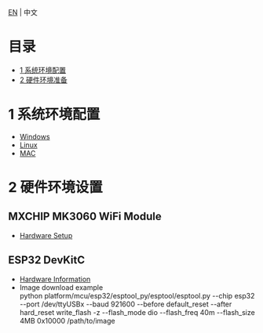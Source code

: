 [EN](AliOS-Things-Environment-Setup) | 中文

# 目录
- [1 系统环境配置](#1-系统环境配置)
- [2 硬件环境准备](#2-硬件环境准备)

# 1 系统环境配置
- [Windows](AliOS-Things-Windows-Environment-Setup)
- [Linux](AliOS-Things-Linux-Environment-Setup)
- [MAC](AliOS-Things-MAC-Environment-Setup)
   
# 2 硬件环境设置
## MXCHIP MK3060 WiFi Module
- [Hardware Setup](MK3060-Hardware-Setup)

## ESP32 DevKitC 
- [Hardware Information](http://esp-idf.readthedocs.io/en/latest/get-started/get-started-devkitc.html)
- Image download example<br>
python platform/mcu/esp32/esptool_py/esptool/esptool.py --chip esp32 --port /dev/ttyUSBx --baud 921600 --before default_reset --after hard_reset write_flash -z --flash_mode dio --flash_freq 40m --flash_size 4MB  0x10000 /path/to/image
